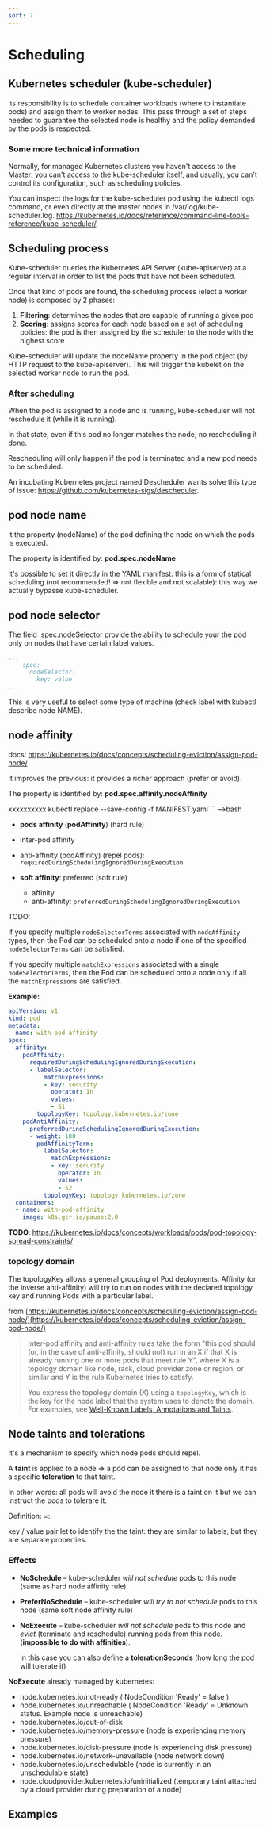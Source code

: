```yaml
---
sort: 7
---
```


# Scheduling


## Kubernetes scheduler (kube-scheduler)
its responsibility is to schedule container workloads (where to instantiate pods) and assign them to worker nodes.
This pass through a set of steps needed to guarantee the selected node is healthy and the policy demanded by the pods is respected.

### Some more technical information

Normally, for managed Kubernetes clusters you haven't access to the Master: you can't access to the kube-scheduler itself, and usually, you can't control its configuration, such as scheduling policies.

You can inspect the logs for the kube-scheduler pod using the kubectl logs command, or even directly at the master nodes in /var/log/kube-scheduler.log. https://kubernetes.io/docs/reference/command-line-tools-reference/kube-scheduler/.

## Scheduling process

Kube-scheduler queries the Kubernetes API Server (kube-apiserver) at a regular interval in order to list the pods that have not been scheduled.

Once that kind of pods are found, the scheduling process (elect a worker node) is composed by 2 phases:

1. **Filtering**: determines the nodes that are capable of running a given pod
2. **Scoring**: assigns scores for each node based on a set of scheduling policies: the pod is then assigned by the scheduler to the node with the highest score

Kube-scheduler will update the nodeName property in the pod object (by HTTP request to the kube-apiserver). This will trigger the kubelet on the selected worker node to run the pod.



### After scheduling

When the pod is assigned to a node and is running, kube-scheduler will not reschedule it (while it is running).

In that state, even if this pod no longer matches the node, no rescheduling it done.

Rescheduling will only happen if the pod is terminated and a new pod needs to be scheduled.

An incubating  Kubernetes project named Descheduler wants solve this type of issue: https://github.com/kubernetes-sigs/descheduler.



## pod node name

it the property (nodeName) of the pod defining the node on which the pods is executed.

The property is identified by: **pod.spec.nodeName**

It's possible to set it directly in the YAML manifest: this is a form of statical scheduling (not recommended! => not flexible and not scalable): this way we actually bypasse kube-scheduler.



## pod node selector

The field .spec.nodeSelector provide the ability to schedule your the pod only on nodes that have certain label values.

```yaml
...
	spec:
      nodeSelector:
        key: value
...
```

This is very useful to select some type of machine (check label with kubectl describe node NAME).

## node affinity

docs: https://kubernetes.io/docs/concepts/scheduling-eviction/assign-pod-node/

It improves the previous: it provides a richer approach (prefer or avoid).

The property is identified by: **pod.spec.affinity.nodeAffinity**

xxxxxxxxxx kubectl replace --save-config -f MANIFEST.yaml``` -->​bash

-  **pods affinity** (**podAffinity**) (hard rule)

  - inter-pod affinity

  - anti-affinity (podAffinity) (repel pods): `requiredDuringSchedulingIgnoredDuringExecution`



- **soft affinity**: preferred (soft rule)

  - affinity
  - anti-affinity: `preferredDuringSchedulingIgnoredDuringExecution`



TODO:

If you specify multiple `nodeSelectorTerms` associated with `nodeAffinity` types, then the Pod can be scheduled onto a node if one of the specified `nodeSelectorTerms` can be satisfied.

If you specify multiple `matchExpressions` associated with a single `nodeSelectorTerms`, then the Pod can be scheduled onto a node only if all the `matchExpressions` are satisfied.





**Example:**

```yaml
apiVersion: v1
kind: pod
metadata:
  name: with-pod-affinity
spec:
  affinity:
    podAffinity:
      requiredDuringSchedulingIgnoredDuringExecution:
      - labelSelector:
          matchExpressions:
          - key: security
            operator: In
            values:
            - S1
        topologyKey: topology.kubernetes.io/zone
    podAntiAffinity:
      preferredDuringSchedulingIgnoredDuringExecution:
      - weight: 100
        podAffinityTerm:
          labelSelector:
            matchExpressions:
            - key: security
              operator: In
              values:
              - S2
          topologyKey: topology.kubernetes.io/zone
  containers:
  - name: with-pod-affinity
    image: k8s.gcr.io/pause:2.0
```



**TODO**: https://kubernetes.io/docs/concepts/workloads/pods/pod-topology-spread-constraints/

### topology domain

The topologyKey allows a general grouping of Pod deployments. Affinity (or the inverse anti-affinity) will try to run on nodes with the declared topology key and running Pods with a particular label.

from [https://kubernetes.io/docs/concepts/scheduling-eviction/assign-pod-node/](https://kubernetes.io/docs/concepts/scheduling-eviction/assign-pod-node/)

> Inter-pod affinity and anti-affinity rules take the form "this pod should (or, in the case of anti-affinity, should not) run in an X if that X is already running one or more pods that meet rule Y", where X is a topology domain like node, rack, cloud provider zone or region, or similar and Y is the rule Kubernetes tries to satisfy.
>
> You express the topology domain (X) using a `topologyKey`, which is the key for the node label that the system uses to denote the domain. For examples, see [Well-Known Labels, Annotations and Taints](https://kubernetes.io/docs/reference/labels-annotations-taints/).





## Node taints and tolerations

It's a mechanism to specify which node pods should repel.

A **taint** is applied to a node => a pod can be assigned to that node only it has a specific **toleration** to that taint.

In other words: all pods will avoid the node it there is a taint on it but we can instruct the pods to tolerare it.

Definition: <key>=<value>:<effect>.

key / value pair let to identify the the taint:  they are similar to labels, but they are separate properties.



### Effects

- **NoSchedule** – kube-scheduler *will not schedule* pods to this node (same as hard node affinity rule)

- **PreferNoSchedule** – kube-scheduler *will try to not schedule* pods to this node (same soft node affinity rule)

- **NoExecute** – kube-scheduler *will not schedule* pods to this node and *evict* (terminate and reschedule) running pods from this node. (**impossible to do with affinities**).

  In this case you can also define a **tolerationSeconds** (how long the pod will tolerate it)

**NoExecute** already managed by kubernetes:

- node.kubernetes.io/not-ready ( NodeCondition 'Ready' = false )
- node.kubernetes.io/unreachable ( NodeCondition 'Ready' = Unknown status. Example node is unreachable)
- node.kubernetes.io/out-of-disk
- node.kubernetes.io/memory-pressure (node is experiencing memory pressure)
- node.kubernetes.io/disk-pressure (node  is experiencing disk pressure)
- node.kubernetes.io/network-unavailable (node network down)
- node.kubernetes.io/unschedulable (node is currently in an unschedulable state)
- node.cloudprovider.kubernetes.io/uninitialized (temporary taint attached by a cloud provider during prepararion of a node)





## Examples